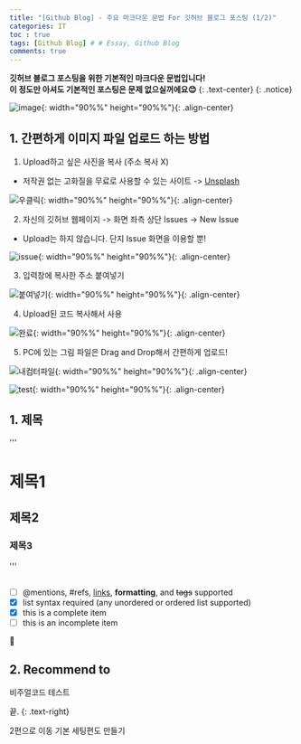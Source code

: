 ```yaml
---
title: "[Github Blog] - 주요 마크다운 문법 For 깃허브 블로그 포스팅 (1/2)"
categories: IT
toc : true
tags: [Github Blog] # # Essay, Github Blog
comments: true
---
```


**깃허브 블로그 포스팅을 위한 기본적인 마크다운 문법입니다!<br/>이 정도만 아셔도 기본적인 포스팅은 문제 없으실꺼에요😊**
{: .text-center}
{: .notice}

![image](https://user-images.githubusercontent.com/86281619/126859554-45f23910-0618-4ecb-b2fe-fd1a0b340eff.png){: width="90%%" height="90%%"}{: .align-center}

## 1. 간편하게 이미지 파일 업로드 하는 방법

1. Upload하고 싶은 사진을 복사 (주소 복사 X)
 * 저작권 없는 고화질을 무료로 사용할 수 있는 사이트 -> [Unsplash](https://unsplash.com)

![우클릭](https://user-images.githubusercontent.com/86281619/126859500-a327278e-00ac-48f9-b4b2-e04f592bbad9.png){: width="90%%" height="90%%"}{: .align-center}

2. 자신의 깃허브 웹페이지 -> 화면 좌측 상단 Issues -> New Issue
 * Upload는 하지 않습니다. 단지 Issue 화면을 이용할 뿐!

![issue](https://user-images.githubusercontent.com/86281619/126859502-4be049ee-f6e7-49ad-a3f9-138315b9c669.png){: width="90%%" height="90%%"}{: .align-center}

3. 입력창에 복사한 주소 붙여넣기

![붙여넣기](https://user-images.githubusercontent.com/86281619/126859496-0d3d2605-d8dd-4e03-99eb-f861875a5b4b.png){: width="90%%" height="90%%"}{: .align-center}

4. Upload된 코드 복사해서 사용

![완료](https://user-images.githubusercontent.com/86281619/126859498-347d42b5-312e-4a4d-9cb9-85d5a4c1fd31.png){: width="90%%" height="90%%"}{: .align-center}

5. PC에 있는 그림 파일은 Drag and Drop해서 간편하게 업로드!

![내컴터파일](https://user-images.githubusercontent.com/86281619/126859495-332c654c-53f1-4be0-a943-ef66e551ddf5.png){: width="90%%" height="90%%"}{: .align-center}

![test](https://user-images.githubusercontent.com/86281619/126859806-ac4712d0-01c2-479a-8199-5868d5cb7281.png){: width="90%%" height="90%%"}{: .align-center}



## 1. 제목

'''
# 제목1
## 제목2
### 제목3
'''

## 


- [ ] @mentions, #refs, [links](), **formatting**, and <del>tags</del> supported
- [x] list syntax required (any unordered or ordered list supported)
- [x] this is a complete item
- [ ] this is an incomplete item

:grapes:

## 2. Recommend to

비주얼코드 테스트

끝.
{: .text-right}

2편으로 이동
기본 세팅편도 만들기